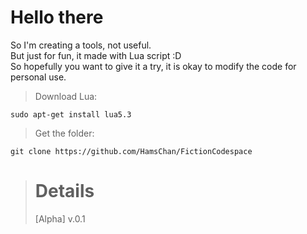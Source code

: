 # Hello there
So I'm creating a tools, not useful.<br/> 
But just for fun, it made with Lua script :D<br/>
So hopefully you want to give it a try, it is okay to modify the code for personal use.

> Download Lua: 
```
sudo apt-get install lua5.3
```

> Get the folder: 
```
git clone https://github.com/HamsChan/FictionCodespace
```
># Details
>[Alpha] v.0.1
